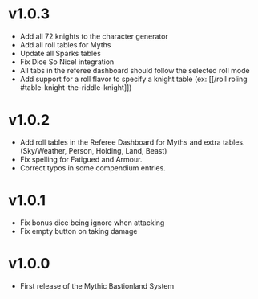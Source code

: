 # v1.0.3
- Add all 72 knights to the character generator
- Add all roll tables for Myths
- Update all Sparks tables
- Fix Dice So Nice! integration
- All tabs in the referee dashboard should follow the selected roll mode
- Add support for a roll flavor to specify a knight table (ex: [[/roll roling #table-knight-the-riddle-knight]])

# v1.0.2
- Add roll tables in the Referee Dashboard for Myths and extra tables. (Sky/Weather, Person, Holding, Land, Beast)
- Fix spelling for Fatigued and Armour.
- Correct typos in some compendium entries.

# v1.0.1
- Fix bonus dice being ignore when attacking
- Fix empty button on taking damage

# v1.0.0
- First release of the Mythic Bastionland System
